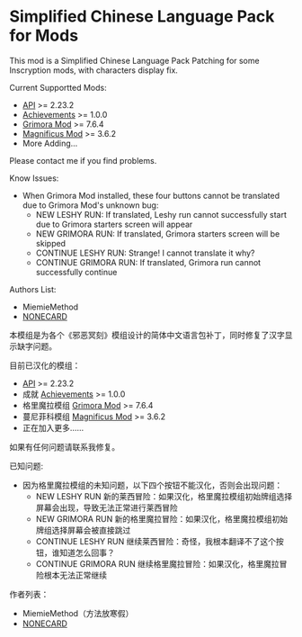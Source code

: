 # Simplified Chinese Language Pack for Mods

This mod is a Simplified Chinese Language Pack Patching for some Inscryption mods, with characters display fix.

Current Supportted Mods:

- [API](https://thunderstore.io/c/inscryption/p/API_dev/API/) >= 2.23.2
- [Achievements](https://thunderstore.io/c/inscryption/p/Infiniscryption/Achievements/) >= 1.0.0
- [Grimora Mod](https://thunderstore.io/c/inscryption/p/Arackulele/GrimoraMod/) >= 7.6.4
- [Magnificus Mod](https://thunderstore.io/c/inscryption/p/Silenceman/Magnificus_Mod/) >= 3.6.2
- More Adding...

Please contact me if you find problems.

Know Issues:

- When Grimora Mod installed, these four buttons cannot be translated due to Grimora Mod's unknown bug:
    - NEW LESHY RUN: If translated, Leshy run cannot successfully start due to Grimora starters screen will appear
    - NEW GRIMORA RUN: If translated, Grimora starters screen will be skipped 
    - CONTINUE LESHY RUN: Strange! I cannot translate it why?
	- CONTINUE GRIMORA RUN: If translated, Grimora run cannot successfully continue
	
Authors List:
- MiemieMethod
- [NONECARD](https://thunderstore.io/c/inscryption/p/NONECARD/)

本模组是为各个《邪恶冥刻》模组设计的简体中文语言包补丁，同时修复了汉字显示缺字问题。

目前已汉化的模组：

- [API](https://thunderstore.io/c/inscryption/p/API_dev/API/) >= 2.23.2
- 成就 [Achievements](https://thunderstore.io/c/inscryption/p/Infiniscryption/Achievements/) >= 1.0.0
- 格里魔拉模组 [Grimora Mod](https://thunderstore.io/c/inscryption/p/Arackulele/GrimoraMod/) >= 7.6.4
- 蔓尼菲科模组 [Magnificus Mod](https://thunderstore.io/c/inscryption/p/Silenceman/Magnificus_Mod/) >= 3.6.2
- 正在加入更多……

如果有任何问题请联系我修复。

已知问题:

- 因为格里魔拉模组的未知问题，以下四个按钮不能汉化，否则会出现问题：
    - NEW LESHY RUN 新的莱西冒险：如果汉化，格里魔拉模组初始牌组选择屏幕会出现，导致无法正常进行莱西冒险
    - NEW GRIMORA RUN 新的格里魔拉冒险：如果汉化，格里魔拉模组初始牌组选择屏幕会被直接跳过
    - CONTINUE LESHY RUN 继续莱西冒险：奇怪，我根本翻译不了这个按钮，谁知道怎么回事？
	- CONTINUE GRIMORA RUN 继续格里魔拉冒险：如果汉化，格里魔拉冒险根本无法正常继续

作者列表：
- MiemieMethod（方法放寒假）
- [NONECARD](https://thunderstore.io/c/inscryption/p/NONECARD/)